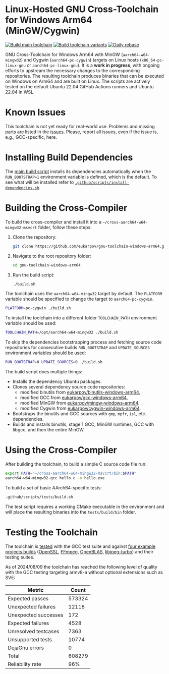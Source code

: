 # Linux-Hosted GNU Cross-Toolchain for Windows Arm64 (MinGW/Cygwin)

[![Build main toolchain](https://github.com/eukarpov/gnu-toolchain-windows-arm64/actions/workflows/main.yml/badge.svg)](https://github.com/eukarpov/gnu-toolchain-windows-arm64/actions/workflows/main.yml) [![Build toolchain variants](https://github.com/eukarpov/gnu-toolchain-windows-arm64/actions/workflows/advanced.yml/badge.svg)](https://github.com/eukarpov/gnu-toolchain-windows-arm64/actions/workflows/advanced.yml) [![Daily rebase](https://github.com/eukarpov/gnu-toolchain-windows-arm64/actions/workflows/rebase.yml/badge.svg)](https://github.com/eukarpov/gnu-toolchain-windows-arm64/actions/workflows/rebase.yml)

GNU Cross-Toolchain for Windows Arm64 with MinGW (`aarch64-w64-mingw32`) and Cygwin
(`aarch64-pc-cygwin`) targets on Linux hosts (`x86_64-pc-linux-gnu` or
`aarch64-pc-linux-gnu`).
It is a **work in progress**, with ongoing efforts to upstream the necessary changes to
the corresponding repositories. The resulting toolchain produces binaries that can be executed
on Windows on Arm64 and are built on Linux. The scripts are actively tested on the default
Ubuntu 22.04 GitHub Actions runners and Ubuntu 22.04 in WSL.

# Known Issues

This toolchain is not yet ready for real-world use. Problems and missing parts are listed in
the [issues](https://github.com/eukarpov/gnu-toolchain-windows-arm64/issues). Please,
report all issues, even if the issue is, e.g., GCC-specific, here.

# Installing Build Dependencies

The [main build script](https://github.com/eukarpov/gnu-toolchain-windows-arm64/blob/main/build.sh)
installs its dependencies automatically when the `RUN_BOOTSTRAP=1` environment variable is defined,
which is the default. To see what will be installed refer to
[`.github/scripts/install-dependencies.sh`](https://github.com/eukarpov/gnu-toolchain-windows-arm64/blob/main/.github/scripts/install-dependencies.sh).

# Building the Cross-Compiler

To build the cross-compiler and install it into a `~/cross-aarch64-w64-mingw32-msvcrt` folder,
follow these steps:

1. Clone the repository:
   ```bash
   git clone https://github.com/eukarpov/gnu-toolchain-windows-arm64.git
   ```

2. Navigate to the root repository folder:
   ```bash
   cd gnu-toolchain-windows-arm64
   ```

3. Run the build script:
   ```bash
   ./build.sh
   ```

The toolchain uses the `aarch64-w64-mingw32` target by default. The `PLATFORM`
variable should be specified to change the target to `aarch64-pc-cygwin`.
```bash
PLATFORM=pc-cygwin ./build.sh
```

To install the toolchain into a different folder `TOOLCHAIN_PATH` environment
variable should be used:
```bash
TOOLCHAIN_PATH=/opt/aarch64-w64-mingw32 ./build.sh
```

To skip the dependencies bootstrapping process and fetching source code repositories for consecutive
builds `RUN_BOOTSTRAP` and `UPDATE_SOURCES` environment variables should be used:
```bash
RUN_BOOTSTRAP=0 UPDATE_SOURCES=0 ./build.sh
```

The build script does multiple things:

- Installs the dependency Ubuntu packages.
- Clones several dependency source code repositories:
  - modified binutils from [eukarpov/binutils-windows-arm64](https://github.com/eukarpov/binutils-windows-arm64),
  - modified GCC from [eukarpov/gcc-windows-arm64](https://github.com/eukarpov/gcc-windows-arm64),
  - modified MinGW from [eukarpov/mingw-windows-arm64](https://github.com/eukarpov/mingw-windows-arm64).
  - modified Cygwin from [eukarpov/cygwin-windows-arm64](https://github.com/eukarpov/cygwin-windows-arm64).
- Bootstraps the binutils and GCC sources with `gmp`, `mpfr`, `isl`, etc. dependencies.
- Builds and installs binutils, stage 1 GCC, MinGW runtimes, GCC with libgcc, and then
  the entire MinGW.

# Using the Cross-Compiler

After building the toolchain, to build a simple C source code file run:
```bash
export PATH="~/cross-aarch64-w64-mingw32-msvcrt/bin:$PATH"
aarch64-w64-mingw32-gcc hello.c -o hello.exe
```

To build a set of basic AArch64-specific tests:
```bash
.github/scripts/tests/build.sh
```

The test script requires a working CMake executable in the environment and will place the resulting binaries
into the `tests/build/bin` folder.

# Testing the Toolchain

The toolchain is [tested](https://github.com/eukarpov/gnu-toolchain-windows-arm64/actions/workflows/build-and-test-toolchain.yml)
with the GCC test suite and against [four example projects builds](https://github.com/eukarpov/gnu-toolchain-windows-arm64/actions/workflows/advanced.yml)
([OpenSSL](https://openssl-library.org/), [FFmpeg](https://ffmpeg.org/),
[OpenBLAS](https://github.com/OpenMathLib/OpenBLAS), [libjpeg-turbo](https://github.com/libjpeg-turbo/libjpeg-turbo))
and their testing suites.

As of 2024/08/09 the toolchain has reached the following level of quality with the GCC testing targeting
armv8-a without optional extensions such as SVE:

| Metric               | Count  |
| -------------------- | ------ |
| Expected passes      | 573324 |
| Unexpected failures  | 12118  |
| Unexpected successes | 172    |
| Expected failures    | 4528   |
| Unresolved testcases | 7363   |
| Unsupported tests    | 10774  |
| DejaGnu errors       | 0      |
| Total                | 608279 |
| Reliability rate     | 96%    |
